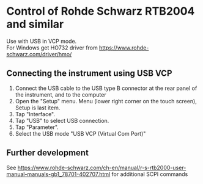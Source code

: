 # Control of Rohde Schwarz RTB2004 and similar
Use with USB in VCP mode.  
For Windows get HO732 driver from https://www.rohde-schwarz.com/driver/hmo/


## Connecting the instrument using USB VCP
1. Connect the USB cable to the USB type B connector at the rear panel of the instrument,
and to the computer
2. Open the "Setup" menu. Menu (lower right corner on the touch screen), Setup is last item.
3. Tap "Interface".
4. Tap "USB" to select USB connection.
5. Tap "Parameter".
6. Select the USB mode "USB VCP (Virtual Com Port)"

## Further development
See https://www.rohde-schwarz.com/ch-en/manual/r-s-rtb2000-user-manual-manuals-gb1_78701-402707.html for additional SCPI commands
